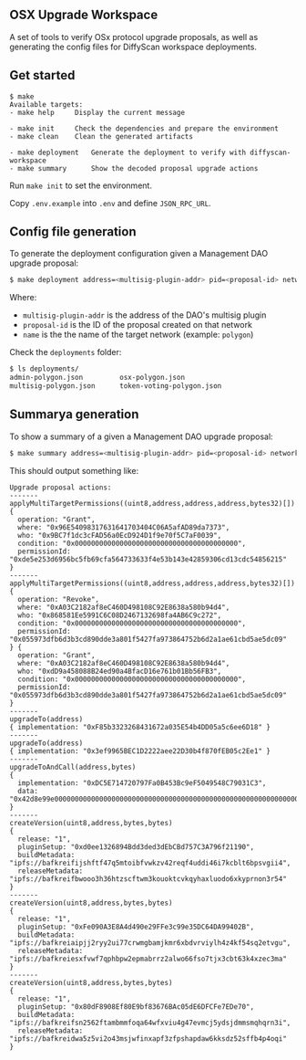 OSX Upgrade Workspace
---

A set of tools to verify OSx protocol upgrade proposals, as well as generating the config files for DiffyScan workspace deployments.

## Get started

```
$ make
Available targets:
- make help     Display the current message

- make init    	Check the dependencies and prepare the environment
- make clean    Clean the generated artifacts

- make deployment   Generate the deployment to verify with diffyscan-workspace
- make summary      Show the decoded proposal upgrade actions
```


Run `make init` to set the environment.

Copy `.env.example` into `.env` and define `JSON_RPC_URL`.

## Config file generation

To generate the deployment configuration given a Management DAO upgrade proposal:

```sh
$ make deployment address=<multisig-plugin-addr> pid=<proposal-id> network=<name>
```

Where:
- `multisig-plugin-addr` is the address of the DAO's multisig plugin
- `proposal-id` is the ID of the proposal created on that network
- `name` is the the name of the target network (example: `polygon`)

Check the `deployments` folder:

```sh
$ ls deployments/
admin-polygon.json         osx-polygon.json
multisig-polygon.json      token-voting-polygon.json
```

## Summarya generation

To show a summary of a given a Management DAO upgrade proposal:

```sh
$ make summary address=<multisig-plugin-addr> pid=<proposal-id> network=<name>
```

This should output something like:

```
Upgrade proposal actions:
-------
applyMultiTargetPermissions((uint8,address,address,address,bytes32)[])
{
  operation: "Grant",
  where: "0x96E54098317631641703404C06A5afAD89da7373",
  who: "0x9BC7f1dc3cFAD56a0EcD924D1f9e70f5C7aF0039",
  condition: "0x0000000000000000000000000000000000000000",
  permissionId: "0xde5e253d6956bc5fb69cfa564733633f4e53b143e42859306cd13cdc54856215"
}
-------
applyMultiTargetPermissions((uint8,address,address,address,bytes32)[])
{
  operation: "Revoke",
  where: "0xA03C2182af8eC460D498108C92E8638a580b94d4",
  who: "0x868581Ee5991C6C08D2467132698fa4AB6C9c272",
  condition: "0x0000000000000000000000000000000000000000",
  permissionId: "0x055973dfb6d3b3cd890dde3a801f5427fa973864752b6d2a1ae61cbd5ae5dc09"
} {
  operation: "Grant",
  where: "0xA03C2182af8eC460D498108C92E8638a580b94d4",
  who: "0xdD9a458088B24ed90a4BfacD16e761b01Bb56FB3",
  condition: "0x0000000000000000000000000000000000000000",
  permissionId: "0x055973dfb6d3b3cd890dde3a801f5427fa973864752b6d2a1ae61cbd5ae5dc09"
}
-------
upgradeTo(address)
{ implementation: "0xF85b3323268431672a035E54b4DD05a5c6ee6D18" }
-------
upgradeTo(address)
{ implementation: "0x3ef9965BEC1D2222aee22D30b4f870fEB05c2Ee1" }
-------
upgradeToAndCall(address,bytes)
{
  implementation: "0xDC5E714720797Fa0B453Bc9eF5049548C79031C3",
  data: "0x42d8e99e00000000000000000000000000000000000000000000000000000000000000010000000000000000000000000000000000000000000000000000000000000003000000000000000000000000000000000000000000000000000000000000000000000000000000000000000000000000000000000000000000000000000000800000000000000000000000000000000000000000000000000000000000000000"
}
-------
createVersion(uint8,address,bytes,bytes)
{
  release: "1",
  pluginSetup: "0xd0ee1326894Bdd3ded3dEbCBd757C3A796f21190",
  buildMetadata: "ipfs://bafkreifijshftf47q5mtoibfvwkzv42reqf4uddi46i7kcblt6bpsvgii4",
  releaseMetadata: "ipfs://bafkreifbwooo3h36htzscftwm3kouoktcvkqyhaxluodo6xkyprnon3r54"
}
-------
createVersion(uint8,address,bytes,bytes)
{
  release: "1",
  pluginSetup: "0xFe090A3E8A4d490e29FFe3c99e35DC64DA99402B",
  buildMetadata: "ipfs://bafkreiaipjj2ryy2ui77crwmgbamjkmr6xbdvrviylh4z4kf54sq2etvgu",
  releaseMetadata: "ipfs://bafkreiesxfvwf7qphbpw2epmabrrz2alwo66fso7tjx3cbt63k4xzec3ma"
}
-------
createVersion(uint8,address,bytes,bytes)
{
  release: "1",
  pluginSetup: "0x80dF8908Ef80E9bf83676BAc05dE6DFCFe7EDe70",
  buildMetadata: "ipfs://bafkreifsn2562ftambmmfoqa64wfxviu4g47evmcj5ydsjdmmsmqhqrn3i",
  releaseMetadata: "ipfs://bafkreidwa5z5vi2o43msjwfinxapf3zfpshapdaw6kksdz52sffb4p4oqi"
}

```
